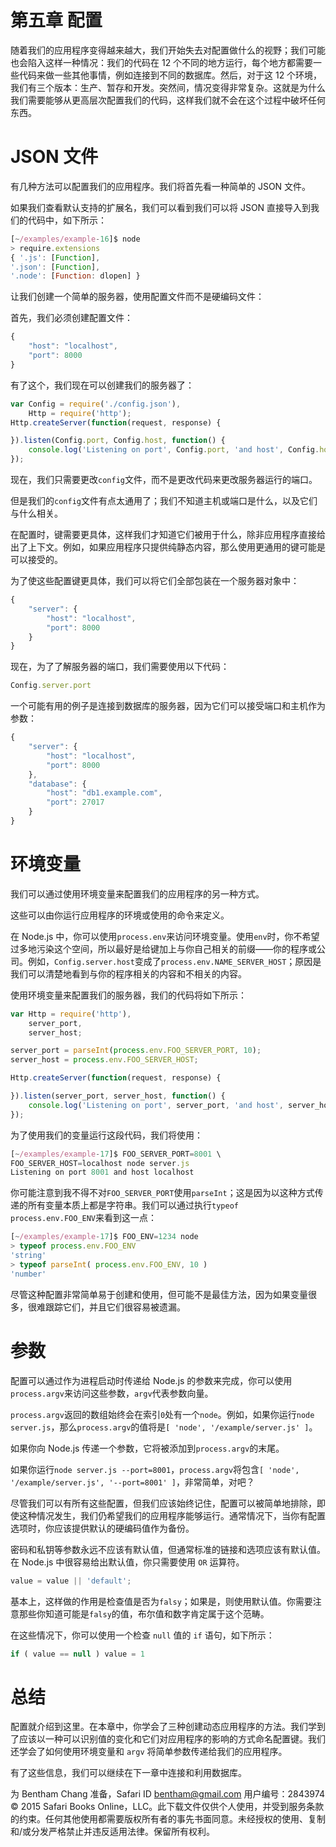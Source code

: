 # 第五章 配置

随着我们的应用程序变得越来越大，我们开始失去对配置做什么的视野；我们可能也会陷入这样一种情况：我们的代码在 12 个不同的地方运行，每个地方都需要一些代码来做一些其他事情，例如连接到不同的数据库。然后，对于这 12 个环境，我们有三个版本：生产、暂存和开发。突然间，情况变得非常复杂。这就是为什么我们需要能够从更高层次配置我们的代码，这样我们就不会在这个过程中破坏任何东西。

# JSON 文件

有几种方法可以配置我们的应用程序。我们将首先看一种简单的 JSON 文件。

如果我们查看默认支持的扩展名，我们可以看到我们可以将 JSON 直接导入到我们的代码中，如下所示：

```js
[~/examples/example-16]$ node
> require.extensions
{ '.js': [Function],
'.json': [Function],
'.node': [Function: dlopen] }

```

让我们创建一个简单的服务器，使用配置文件而不是硬编码文件：

首先，我们必须创建配置文件：

```js
{
    "host": "localhost",
    "port": 8000
}
```

有了这个，我们现在可以创建我们的服务器了：

```js
var Config = require('./config.json'),
    Http = require('http');
Http.createServer(function(request, response) {

}).listen(Config.port, Config.host, function() {
    console.log('Listening on port', Config.port, 'and host', Config.host);
});
```

现在，我们只需要更改`config`文件，而不是更改代码来更改服务器运行的端口。

但是我们的`config`文件有点太通用了；我们不知道主机或端口是什么，以及它们与什么相关。

在配置时，键需要更具体，这样我们才知道它们被用于什么，除非应用程序直接给出了上下文。例如，如果应用程序只提供纯静态内容，那么使用更通用的键可能是可以接受的。

为了使这些配置键更具体，我们可以将它们全部包装在一个服务器对象中：

```js
{
    "server": {
        "host": "localhost",
        "port": 8000
    }
}
```

现在，为了了解服务器的端口，我们需要使用以下代码：

```js
Config.server.port
```

一个可能有用的例子是连接到数据库的服务器，因为它们可以接受端口和主机作为参数：

```js
{
    "server": {
        "host": "localhost",
        "port": 8000
    },
    "database": {
        "host": "db1.example.com",
        "port": 27017
    }
}
```

# 环境变量

我们可以通过使用环境变量来配置我们的应用程序的另一种方式。

这些可以由你运行应用程序的环境或使用的命令来定义。

在 Node.js 中，你可以使用`process.env`来访问环境变量。使用`env`时，你不希望过多地污染这个空间，所以最好是给键加上与你自己相关的前缀——你的程序或公司。例如，`Config.server.host`变成了`process.env.NAME_SERVER_HOST`；原因是我们可以清楚地看到与你的程序相关的内容和不相关的内容。

使用环境变量来配置我们的服务器，我们的代码将如下所示：

```js
var Http = require('http'),
    server_port,
    server_host;

server_port = parseInt(process.env.FOO_SERVER_PORT, 10);
server_host = process.env.FOO_SERVER_HOST;

Http.createServer(function(request, response) {

}).listen(server_port, server_host, function() {
    console.log('Listening on port', server_port, 'and host', server_host);
});
```

为了使用我们的变量运行这段代码，我们将使用：

```js
[~/examples/example-17]$ FOO_SERVER_PORT=8001 \
FOO_SERVER_HOST=localhost node server.js
Listening on port 8001 and host localhost

```

你可能注意到我不得不对`FOO_SERVER_PORT`使用`parseInt`；这是因为以这种方式传递的所有变量本质上都是字符串。我们可以通过执行`typeof process.env.FOO_ENV`来看到这一点：

```js
[~/examples/example-17]$ FOO_ENV=1234 node
> typeof process.env.FOO_ENV
'string'
> typeof parseInt( process.env.FOO_ENV, 10 )
'number'

```

尽管这种配置非常简单易于创建和使用，但可能不是最佳方法，因为如果变量很多，很难跟踪它们，并且它们很容易被遗漏。

# 参数

配置可以通过作为进程启动时传递给 Node.js 的参数来完成，你可以使用`process.argv`来访问这些参数，`argv`代表参数向量。

`process.argv`返回的数组始终会在索引`0`处有一个`node`。例如，如果你运行`node server.js`，那么`process.argv`的值将是`[ 'node', '/example/server.js' ]`。

如果你向 Node.js 传递一个参数，它将被添加到`process.argv`的末尾。

如果你运行`node server.js --port=8001`，`process.argv`将包含`[ 'node', '/example/server.js', '--port=8001' ]`，非常简单，对吧？

尽管我们可以有所有这些配置，但我们应该始终记住，配置可以被简单地排除，即使这种情况发生，我们仍希望我们的应用程序能够运行。通常情况下，当你有配置选项时，你应该提供默认的硬编码值作为备份。

密码和私钥等参数永远不应该有默认值，但通常标准的链接和选项应该有默认值。在 Node.js 中很容易给出默认值，你只需要使用 `OR` 运算符。

```js
value = value || 'default';
```

基本上，这样做的作用是检查值是否为`falsy`；如果是，则使用默认值。你需要注意那些你知道可能是`falsy`的值，布尔值和数字肯定属于这个范畴。

在这些情况下，你可以使用一个检查 `null` 值的 `if` 语句，如下所示：

```js
if ( value == null ) value = 1
```

# 总结

配置就介绍到这里。在本章中，你学会了三种创建动态应用程序的方法。我们学到了应该以一种可以识别值的变化和它们对应用程序的影响的方式命名配置键。我们还学会了如何使用环境变量和 `argv` 将简单参数传递给我们的应用程序。

有了这些信息，我们可以继续在下一章中连接和利用数据库。

为 Bentham Chang 准备，Safari ID bentham@gmail.com 用户编号：2843974 © 2015 Safari Books Online，LLC。此下载文件仅供个人使用，并受到服务条款的约束。任何其他使用都需要版权所有者的事先书面同意。未经授权的使用、复制和/或分发严格禁止并违反适用法律。保留所有权利。
